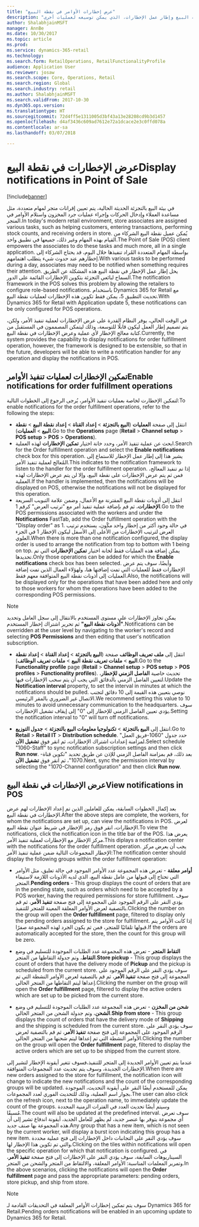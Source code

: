 ```yaml
---
title: "عرض إخطارات الأوامر في نقطة البيع"
description: "يصف هذا الموضوع كيفية تمكين إخطارات الأوامر في نقطة البيع وإطار عمل الإخطارات، الذي يمكن توسيعه لعمليات أخرى."
author: ShalabhjainMSFT
manager: AnnBe
ms.date: 10/30/2017
ms.topic: article
ms.prod: 
ms.service: dynamics-365-retail
ms.technology: 
ms.search.form: RetailOperations, RetailFunctionalityProfile
audience: Application User
ms.reviewer: josaw
ms.search.scope: Core, Operations, Retail
ms.search.region: Global
ms.search.industry: retail
ms.author: ShalabhjainMSFT
ms.search.validFrom: 2017-10-30
ms.dyn365.ops.version: 
ms.translationtype: HT
ms.sourcegitcommit: 72d4ff5e1311005d3bf43a13e28208cd9b3d1457
ms.openlocfilehash: d4af3436c609ad7612e72a1dcace2e3c0ffd078a
ms.contentlocale: ar-sa
ms.lasthandoff: 03/07/2018

---
```


# <a name="display-notifications-in-point-of-sale"></a><span data-ttu-id="59a23-103">عرض الإخطارات في نقطة البيع</span><span class="sxs-lookup"><span data-stu-id="59a23-103">Display notifications in Point of Sale</span></span>

[!include[banner](includes/banner.md)]

<span data-ttu-id="59a23-104">في بيئة البيع بالتجزئة الحديثة الحالية، يتم تعيين إقرانات متجر لمهام متعددة، مثل مساعدة العملاء وإدخال الحركات وإجراء عمليات جرد المخزون واستلام الأوامر في المتجر.</span><span class="sxs-lookup"><span data-stu-id="59a23-104">In today's modern retail environment, store associates are assigned various tasks, such as helping customers, entering transactions, performing stock counts, and receiving orders in store.</span></span> <span data-ttu-id="59a23-105">يُمكن عميل نقطة البيع الشركاء من القيام بهذه المهام وغير ذلك، جميعها في تطبيق واحد.</span><span class="sxs-lookup"><span data-stu-id="59a23-105">The Point of Sale (POS) client empowers the associates to do these tasks and much more, all in a single application.</span></span> <span data-ttu-id="59a23-106">بواسطة المهام المتعددة المُراد تنفيذها خلال اليوم، قد يحتاج الشركاء إلى إخطارهم عند حدوث شيء يتطلب اهتمامهم.</span><span class="sxs-lookup"><span data-stu-id="59a23-106">With various tasks to be performed during a day, associates may need to be notified when something requires their attention.</span></span> <span data-ttu-id="59a23-107">يحل إطار عمل الإخطار في نقطة البيع هذه المشكلة عن الطريق السماح لبائعي التجزئة بتكوين الإخطارات القائمة على الدور.</span><span class="sxs-lookup"><span data-stu-id="59a23-107">The notification framework in the POS solves this problem by allowing the retailers to configure role-based notifications.</span></span> <span data-ttu-id="59a23-108">باستخدام Dynamics 365 for Retail مع تحديث التطبيق 5، يمكن فقط تكوين هذه الإخطارات لعمليات نقطة البيع.</span><span class="sxs-lookup"><span data-stu-id="59a23-108">With Dynamics 365 for Retail with Application update 5, these notifications can be only configured for POS operations.</span></span>

<span data-ttu-id="59a23-109">في الوقت الحالي، يوفر النظام القدرة على عرض الإخطارات لعملية تنفيذ الأمر، ولكن، يتم تصميم إطار العمل ليكون قابلًا للتوسعة، وذلك ليتمكن المصممون في المستقبل من كتابة معالج الإخطار لأي عملية وعرض الإخطارات في نقطة البيع.</span><span class="sxs-lookup"><span data-stu-id="59a23-109">Currently, the system provides the capability to display notifications for order fulfillment operation, however, the framework is designed to be extensible, so that in the future, developers will be able to write a notification handler for any operation and display the notifications in POS.</span></span>  

## <a name="enable-notifications-for-order-fulfillment-operations"></a><span data-ttu-id="59a23-110">تمكين الإخطارات لعمليات تنفيذ الأوامر</span><span class="sxs-lookup"><span data-stu-id="59a23-110">Enable notifications for order fulfillment operations</span></span>

<span data-ttu-id="59a23-111">لتمكين الإخطارت لخاصة بعمليات تنفيذ الأوامر، يُرجى الرجوع إلى الخطوات التالية:</span><span class="sxs-lookup"><span data-stu-id="59a23-111">To enable notifications for the order fulfillment operations, refer to the following the steps:</span></span>

 - <span data-ttu-id="59a23-112">انتقل إلى صفحة **العمليات** (**البيع بالتجزئة** > **إعداد القناة** > **إعداد نقطة البيع** > **نقطة البيع** > **العمليات**).</span><span class="sxs-lookup"><span data-stu-id="59a23-112">Go to the **Operations** page (**Retail** > **Channel setup** > **POS setup** > **POS** > **Operations**).</span></span>
 - <span data-ttu-id="59a23-113">ابحث عن عملية تنفيذ الأمر، وحدد خانة اختيار **تمكين الإخطارات** لهذه العملية.</span><span class="sxs-lookup"><span data-stu-id="59a23-113">Search for the Order fulfillment operation and select the **Enable notifications** check box for this operation.</span></span> <span data-ttu-id="59a23-114">يشير هذا إلى إطار عمل الإخطار للاستماع إلى المُعالج لعملية تنفيذ الأمر.</span><span class="sxs-lookup"><span data-stu-id="59a23-114">This indicates to the notification framework to listen to the handler for the order fulfillment operation.</span></span> <span data-ttu-id="59a23-115">إذا تم تنفيذ المعالج، فمن ثم يتم عرض الإخطارات على نقطة البيع، وإلا لن يتم عرض الإخطارات لهذه العملية.</span><span class="sxs-lookup"><span data-stu-id="59a23-115">If the handler is implemented, then the notifications will be displayed on POS, otherwise the notifications will not be displayed for this operation.</span></span>
- <span data-ttu-id="59a23-116">انتقل إلى أذونات نقطة البيع المقترنة مع الأعمال، وضمن علامة التبويب السريعة **الإخطارات**، ثم قم بإضافة عملية تنفيذ أمر مع "ترتيب العرض" كرقم 1.</span><span class="sxs-lookup"><span data-stu-id="59a23-116">Go to the POS permissions associated with the workers and under the **Notifications** FastTab, add the Order fulfillment operation with the "Display order" as 1.</span></span> <span data-ttu-id="59a23-117">في حالة وجود أكثر من إخطار واحد مكّون، يستخدم ترتيب العرض لترتيب الإخطارات من الأعلى إلى الأسفل ليكون الإخطار 1 في الجزء العلوي.</span><span class="sxs-lookup"><span data-stu-id="59a23-117">When there is more than one notification configured, the display order is used to arrange the notification from top to bottom with 1 being on top.</span></span> <span data-ttu-id="59a23-118">يمكن إضافة هذه العمليات فقط لخانة اختيار **تمكين الإخطارات** التي تم تحديدها.</span><span class="sxs-lookup"><span data-stu-id="59a23-118">Only those operations can be added for which the **Enable notifications** check box has been selected.</span></span> <span data-ttu-id="59a23-119">وأيضًا، سوف يتم عرض الإخطارات فقط للعمليات التي تمت إضافتها هنا، ولهؤلاء العمال الذين تمت إضافة العمليات إلى أذونات نقطة البيع المتوافقة معهم فقط.</span><span class="sxs-lookup"><span data-stu-id="59a23-119">Also, the notifications will be displayed only for the operations that have been added here and only to those workers for whom the operations have been added to the corresponding POS permissions.</span></span> 

> [!NOTE]
> <span data-ttu-id="59a23-120">يمكن تجاوز الإخطارات على مستوى المستخدم بالانتقال إلى سجل العامل وتحديد **"أذونات نقطة البيع"** ثم تحرير اشتراك إخطار المستخدم.</span><span class="sxs-lookup"><span data-stu-id="59a23-120">Notifications can be overridden at the user level by navigating to the worker's record and selecting **POS Permissions** and then editing that user's notification subscription.</span></span>

 - <span data-ttu-id="59a23-121">انتقل إلى **ملف تعريف الوظائف** صفحة (**البيع بالتجزئة** > **إعداد القناة** > **إعداد نقطة البيع** > **ملفات تعريف نقطة البيع** > **ملفات تعريف الوظائف**).</span><span class="sxs-lookup"><span data-stu-id="59a23-121">Go to the **Functionality profile** page (**Retail** > **Channel setup** > **POS setup** > **POS profiles** > **Functionality profiles**).</span></span> <span data-ttu-id="59a23-122">تحديث خاصية **الفاصل الزمني للإخطار**، لتعيين الفاصل الزمني بالدقائق التي يجب أن يتم سحب الإخطارات فيها.</span><span class="sxs-lookup"><span data-stu-id="59a23-122">Update the **Notification interval** property, to set the interval in minutes at which the notifications should be pulled.</span></span> <span data-ttu-id="59a23-123">نوصي بتعيين هذه القيمة إلى 10 دقائق لتجنب الاتصال غير الضروري بالمقر الرئيسي.</span><span class="sxs-lookup"><span data-stu-id="59a23-123">We recommend setting this value to 10 minutes to avoid unnecessary communication to the headquarters.</span></span> <span data-ttu-id="59a23-124">سوف يؤدي تعيين الفاصل الزمني للإخطار إلى "0" إلى إيقاف تشغيل الإخطارات.</span><span class="sxs-lookup"><span data-stu-id="59a23-124">Setting the notification interval to "0" will turn off notifications.</span></span>  

 - <span data-ttu-id="59a23-125">انتقل إلى **البيع بالتجزئة** > **تكنولوجيا معلومات البيع بالتجزئة** > **جدول التوزيع**.</span><span class="sxs-lookup"><span data-stu-id="59a23-125">Go to **Retail** > **Retail IT** > **Distribution schedule**.</span></span> <span data-ttu-id="59a23-126">حدد جدول "1060-فريق العمل" لمزامنة إعدادات اشتراك الإخطارات، ثم انقر فوق **تشغيل الآن**.</span><span class="sxs-lookup"><span data-stu-id="59a23-126">Select schedule "1060-Staff" to sync notification subscription settings and then click **Run now**.</span></span> <span data-ttu-id="59a23-127">بعد ذلك، قم بمزامنة الفاصل الزمني للإذن عن طريق تحديد "تكوين قناة- 1070"، ثم انقر فوق **تشغيل الآن**.</span><span class="sxs-lookup"><span data-stu-id="59a23-127">Next, sync the permission interval by selecting the "1070-Channel configuration" and then click **Run now**.</span></span> 

## <a name="view-notifications-in-pos"></a><span data-ttu-id="59a23-128">عرض الإخطارات في نقطة البيع</span><span class="sxs-lookup"><span data-stu-id="59a23-128">View notifications in POS</span></span>

<span data-ttu-id="59a23-129">بعد إكمال الخطوات السابقة، يمكن للعاملين الذين تم إعداد الإخطارات لهم عرض الإخطارات في نقطة البيع.</span><span class="sxs-lookup"><span data-stu-id="59a23-129">After the above steps are complete, the workers, for whom the notifications are set up, can view the notifications in POS.</span></span> <span data-ttu-id="59a23-130">لعرض الإخطارات، انقر فوق رمز الإخطار في شريط عنوان نقطة البيع.</span><span class="sxs-lookup"><span data-stu-id="59a23-130">To view the notifications, click the notification icon in the title bar of the POS.</span></span> <span data-ttu-id="59a23-131">يعرض هذا مركز الإخطار مع الإخطارات لعملية تنفيذ الأمر.</span><span class="sxs-lookup"><span data-stu-id="59a23-131">This diplays a notification center with the notifications for the order fulfillment operation.</span></span> <span data-ttu-id="59a23-132">يجب أن يعرض مركز الإخطار المجموعات التالية ضمن عملية تنفيذ الأمر:</span><span class="sxs-lookup"><span data-stu-id="59a23-132">The notification center should display the following groups within the order fulfillment operation:</span></span> 

- <span data-ttu-id="59a23-133">**أوامر معلقة** - تعرض هذه المجموعة عدد الأوامر الموجود في حالة تعليق، مثل الأوامر التي تحتاج إلى قبولها من عامل نقطة البيع، الذي لديه الأذونات اللازمة لاستيفاء المتجر.</span><span class="sxs-lookup"><span data-stu-id="59a23-133">**Pending orders** - This group displays the count of orders that are in the pending state, such as orders which need to be accepted by a POS worker, having the required permissions for store fulfillment.</span></span> <span data-ttu-id="59a23-134">سوف يؤدي النقر على الرقم الموجود على المجموعة إلى فتح صفحة **تنفيذ الأمر**، ثم قم بالتصفية لعرض الأوامر المعلقة المعينة للمتجر للتنفيذ.</span><span class="sxs-lookup"><span data-stu-id="59a23-134">Clicking the number on the group will open the **Order fulfillment** page, filtered to display only the pending orders assigned to the store for fulfillment.</span></span> <span data-ttu-id="59a23-135">إذا كانت الأوامر يتم قبولها تلقائيًا للمتجر، فمن ثم يكون الجرد لهذه المجموعة صفرًا.</span><span class="sxs-lookup"><span data-stu-id="59a23-135">If the orders are automatically accepted for the store, then the count for this group will be zero.</span></span>

- <span data-ttu-id="59a23-136">**التقاط المتجر** - تعرض هذه المجموعة عدد الطلبات الموجودة للتسليم في وضع **التقاط**، وتم جدولة التقاطها من المتجر.</span><span class="sxs-lookup"><span data-stu-id="59a23-136">**Store pickup** - This group displays the count of orders that have the delivery mode of **Pickup** and the pickup is scheduled from the current store.</span></span> <span data-ttu-id="59a23-137">سوف يؤدي النقر على الرقم الموجود على المجموعة إلى فتح صفحة **تنفيذ الأمر**، ثم قم بالتصفية لعرض الأوامر النشطة التي تم إعداها ليتم التقاطها من المتجر الحالي.</span><span class="sxs-lookup"><span data-stu-id="59a23-137">Clicking the number on the group will open the **Order fulfillment** page, filtered to display the active orders which are set up to be picked from the current store.</span></span>

- <span data-ttu-id="59a23-138">**شحن من المخزن** - تعرض هذه المجموعة عدد الطلبات الموجودة للتسليم في وضع **الشحن**، وتم جدولة الشحن من المتجر الحالي.</span><span class="sxs-lookup"><span data-stu-id="59a23-138">**Ship from store** - This group displays the count of orders that have the delivery mode of **Shipping** and the shipping is scheduled from the current store.</span></span> <span data-ttu-id="59a23-139">سوف يؤدي النقر على الرقم الموجود على المجموعة إلى فتح صفحة **تنفيذ الأمر**، ثم قم بالتصفية لعرض الأوامر النشطة التي تم إعداها ليتم شحنها من المتجر الحالي.</span><span class="sxs-lookup"><span data-stu-id="59a23-139">Clicking the number on the group will open the **Order fulfillment** page, filtered to display the active orders which are set up to be shipped from the current store.</span></span>

<span data-ttu-id="59a23-140">عندما يتم تعيين الأوامر الجديدة إلى المتجر للتنفيذ،فسوف تتغير أيقونة الإخطار لتشير إلى الإخطارات الجديدة، وسوف يتم تحديث عدد المجموعات المتوافقة.</span><span class="sxs-lookup"><span data-stu-id="59a23-140">When there are new orders assigned to the store for fulfillment, the notification icon will change to indicate the new notifications and the count of the corresponding groups will be updated.</span></span> <span data-ttu-id="59a23-141">يمكن للمستخدم أيضًا النقر على أيقونة التحديث، الموجودة بجوار اسم العملية، وذلك للتحديث الفوري لعدد المجموعات.</span><span class="sxs-lookup"><span data-stu-id="59a23-141">The user can also click on the refresh icon, next to the operation name, to immediately update the count of the groups.</span></span> <span data-ttu-id="59a23-142">وسيتم أيضًا تحديث العدد في الفترات الزمنية المحددة مُسبقًا.</span><span class="sxs-lookup"><span data-stu-id="59a23-142">The count will also be updated at the predefined interval.</span></span> <span data-ttu-id="59a23-143">سوف تعرض أي مجموعة يتوفر بها عنصر جديد، لم يظهر للعامل الجديد، أيقونة اندفاع تشير إلى أن هذه المجموعة بها صنف جديد.</span><span class="sxs-lookup"><span data-stu-id="59a23-143">Any group that has a new item, which is not seen by the current worker, will display a burst icon indicating this group has a new item.</span></span> <span data-ttu-id="59a23-144">سوف يؤدي النقر على التجانبات داخل الإخطارات إلى فتح عملية محددة والتي تم تكوين هذا الإخطار لها.</span><span class="sxs-lookup"><span data-stu-id="59a23-144">Clicking on the tiles within notifications will open the specific operation for which that notification is configured.</span></span> <span data-ttu-id="59a23-145">في السيناريوهات السابقة، سوف يؤدي النقر على الإخطارات إلى فتح صفحة **تنفيذ الأمر**، وتمرير المعلمات المناسبة: الأوامر المعلقة، والالتقاط من المتجر والشحن من المتجر.</span><span class="sxs-lookup"><span data-stu-id="59a23-145">In the above scenarios, clicking the notifications will open the **Order fulfillment** page and pass the appropriate parameters: pending orders, store pickup, and ship from store.</span></span> 

> [!NOTE]
> <span data-ttu-id="59a23-146">سوف يتم تمكين إخطارات الأوامر المعلقة في التحديقات القادمة لـ Dynamics 365 for Retail.</span><span class="sxs-lookup"><span data-stu-id="59a23-146">Pending orders notifications will be enabled in an upcoming update to Dynamics 365 for Retail.</span></span> 



